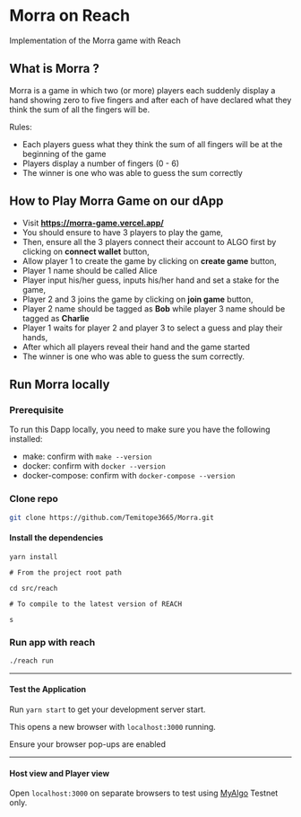 # Morra on Reach
Implementation of the Morra game with Reach

## What is Morra ?
Morra is a game in which two (or more) players each suddenly display a hand showing zero to five fingers and after each of have declared what they think the sum of all the fingers will be.

Rules:
- Each players guess what they think the sum of all fingers will be at the beginning of the game
- Players display a number of fingers (0 - 6)
- The winner is one who was able to guess the sum correctly

## How to Play Morra Game on our dApp
- Visit **https://morra-game.vercel.app/**
- You should ensure to have 3 players to play the game,
- Then, ensure all the 3 players connect their account to ALGO first by clicking on **connect wallet** button,
- Allow player 1 to create the game by clicking on **create game** button,
- Player 1 name should be called Alice
- Player input his/her guess, inputs his/her hand and set a stake for the game,
- Player 2 and 3 joins the game by clicking on **join game** button,
- Player 2 name should be tagged as **Bob** while player 3 name should be tagged as **Charlie**
- Player 1 waits for player 2 and player 3 to select a guess and play their hands,
- After which all players reveal their hand and the game started
- The winner is one who was able to guess the sum correctly.

## Run Morra locally

### Prerequisite
To run this Dapp locally, you need to make sure you have the following installed:
- make: confirm with `make --version`
- docker: confirm with `docker --version`
- docker-compose: confirm with `docker-compose --version`


### Clone repo
```bash
git clone https://github.com/Temitope3665/Morra.git
```

#### Install the dependencies

```
yarn install

# From the project root path

cd src/reach

# To compile to the latest version of REACH

s
```

### Run app with reach
```bash
./reach run
```

---

#### Test the Application


Run `yarn start` to get your development server start.

This opens a new browser with `localhost:3000` running.

Ensure your browser pop-ups are enabled

---

#### Host view and Player view

Open `localhost:3000` on separate browsers to test using [MyAlgo](https://wallet.myalgo.com/) Testnet only.
